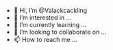 - 👋 Hi, I’m @Valackcackling
- 👀 I’m interested in ...
- 🌱 I’m currently learning ...
- 💞️ I’m looking to collaborate on ...
- 📫 How to reach me ...

<!---
Valackcackling/Valackcackling is a ✨ special ✨ repository because its `README.md` (this file) appears on your GitHub profile.
You can click the Preview link to take a look at your changes.
--->
